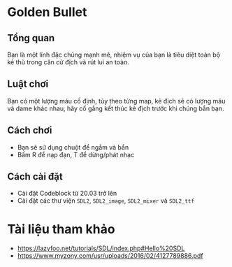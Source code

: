 # Golden Bullet
## Tổng quan
Bạn là một lính đặc chủng mạnh mẽ, nhiệm vụ của bạn là tiêu diệt toàn bộ kẻ thù trong căn cứ địch và rút lui an toàn.
## Luật chơi
Bạn có một lượng máu cố định, tùy theo từng map, kẻ địch sẽ có lượng máu và dame khác nhau, hãy cố gắng kết thúc kẻ địch trước khi chúng bắn bạn.
## Cách chơi
- Bạn sẽ sử dụng chuột để ngắm và bắn
- Bấm R để nạp đạn, T để dừng/phát nhạc
## Cách cài đặt
- Cài đặt Codeblock từ 20.03 trở lên
- Cài đặt các thư viện `SDL2`, `SDL2_image`, `SDL2_mixer` và `SDL2_ttf`
# Tài liệu tham khảo
- https://lazyfoo.net/tutorials/SDL/index.php#Hello%20SDL
- https://www.myzony.com/usr/uploads/2016/02/4127789886.pdf
